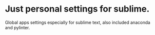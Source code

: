 # Just personal settings for sublime.

Global apps settings especially for sublime text, also included anaconda and pylinter.
